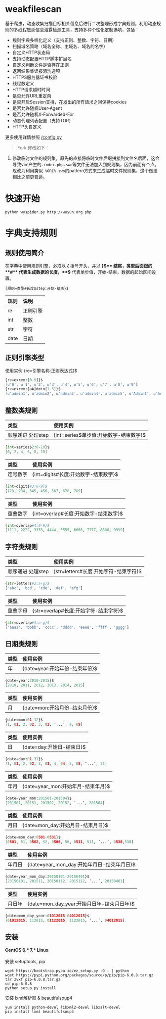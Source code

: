 # weakfilescan
基于爬虫，动态收集扫描目标相关信息后进行二次整理形成字典规则，利用动态规则的多线程敏感信息泄露检测工具，支持多种个性化定制选项，包括：
* 规则字典多样化定义（支持正则、整数、字符、日期）
* 扫描域名策略（域名全称、主域名、域名的名字）
* 自定义HTTP状态码
* 支持动态配置HTTP脚本扩展名
* 自定义判断文件是否存在正则
* 返回结果集误报清洗选项
* HTTPS服务器证书校验
* 线程数定义
* HTTP请求超时时间
* 是否允许URL重定向
* 是否开启Session支持，在发出的所有请求之间保持cookies
* 是否允许随机User-Agent
* 是否允许随机X-Forwarded-For
* 动态代理列表配置（支持TOR）
* HTTP头自定义

更多使用详情参照 [/config.py](https://github.com/ring04h/weakfilescan/blob/master/config.py)

> Fork 修改如下：
1. 修改临时文件的规则集，原先的直接将临时文件后缀拼接到文件名后面，这会导致vim产生的`.index.php.swo`等文件无法加入到规则集，因为前面有个点。现改为利用类似`.%ORI%.swo`的pattern方式来生成临时文件规则集，这个做法相比之前更普适。

# 快速开始
``` shell
python wyspider.py http://wuyun.org php
```

# 字典支持规则
## 规则使用简介
在字典中使用规则引擎，必须以 **{** 括号开头，并以 **}$** 结尾，类型后面跟的 **#** 代表生成数据的长度，**$** 代表单步值，开始-结束，数据的起始区间设置。
```
{规则=类型#长度$step:开始-结束}$
```
| 规则      |    说明 |
| :-------- |:--------|
| re   | 正则引擎 |
| int  | 整数 |
| str  | 字符 |
| date | 日期 |

正则引擎类型
------------
使用实例
{re=引擎名称:正则表达式}$
``` python
{re=exrex:[0-9]}$
[u'0', u'1', u'2', u'3', u'4', u'5', u'6', u'7', u'8', u'9']
{re=exrex:[aA]dmin[1-5]}$
[u'admin1', u'admin2', u'admin3', u'admin4', u'admin5', u'Admin1', u'Admin2', u'Admin3', u'Admin4', u'Admin5']
```

整数类规则
------------
| 类型      | 使用实例 |
| :-------- |:--------|
| 顺序递进 处理step | {int=series$单步值:开始数字-结束数字}$ |
``` python
{int=series$2:0-10}$
[0, 2, 4, 6, 8, 10]
```

| 类型      | 使用实例 |
| :-------- |:--------|
| 连号数字 | {int=digits#长度:开始数字-结束数字}$ |
``` python
{int=digits#3:0-9}$
[123, 234, 345, 456, 567, 678, 789]
```

| 类型      | 使用实例 |
| :-------- |:--------|
| 重叠数字 | {int=overlap#长度:开始数字-结束数字}$ |
``` python
{int=overlap#4:0-9}$ 
[1111, 2222, 3333, 4444, 5555, 6666, 7777, 8888, 9999]
```

字符类规则
------------
| 类型      | 使用实例 |
| :-------- |:--------|
| 顺序递进 处理step | {str=letters#长度:开始字符-结束字符}$ |
``` python
{str=letters#3:a-g}$
['abc', 'bcd', 'cde', 'def', 'efg']
```

| 类型      | 使用实例 |
| :-------- |:--------|
| 重叠字母 | {str=overlap#长度:开始字符-结束字符}$ |
``` python
{str=overlap#4:a-g}$
['aaaa', 'bbbb', 'cccc', 'dddd', 'eeee', 'ffff', 'gggg']
```

日期类规则
------------
| 类型      | 使用实例 |
| :-------- |:--------|
| 年 | {date=year:开始年份-结束年份}$ |
``` python
{date=year:2010-2015}$
[2010, 2011, 2012, 2013, 2014, 2015]
```

| 类型      | 使用实例 |
| :-------- |:--------|
| 月 | {date=mon:开始月份-结束月份}$ |
``` python
{date=mon:01-12}$
[1, 01, 2, 02, 3, 03, ‘...’, 9, 09]
```

| 类型      | 使用实例 |
| :-------- |:--------|
| 日 | {date=day:开始日-结束日}$ |
``` python
{date=day:01-31}$
[1, 01, 2, 02, 3, 03, 4, 04, 5, 05, ‘...’, 31]
```

| 类型      | 使用实例 |
| :-------- |:--------|
| 年月 | {date=year_mon:开始年月-结束年月}$ |
``` python
{date=year_mon:201501-201504}$
[201501, 20151, 201502, 20152, ‘...’, 201504]
```

| 类型      | 使用实例 |
| :-------- |:--------|
| 月日 | {date=mon_day:开始月日-结束月日}$ |
``` python
{date=mon_day:0501-0531}$
[0501, 51, 0502, 52, 0506, 56, 0511, 511, ‘...’, 0530,530]
```

| 类型      | 使用实例 |
| :-------- |:--------|
| 年月日 | {date=year_mon_day:开始年月日-结束年月日}$ |
``` python
{date=year_mon_day:20150101-20150401}$
[20150101, 201511, 20150112, 2015112, ‘...’, 20150401]
```

| 类型      | 使用实例 |
| :-------- |:--------|
| 月日年 | {date=mon_day_year:开始月日年-结束月日年}$ |
``` python
{date=mon_day_year:01012015-04012015}$
[01012015, 112015, 01122015, 1122015, ‘...’, 04012015]
```

## 安装
#### CentOS 6.* 7.* Linux
安装 setuptools, pip
``` shell
wget https://bootstrap.pypa.io/ez_setup.py -O - | python
wget https://pypi.python.org/packages/source/p/pip/pip-6.0.8.tar.gz
tar zvxf pip-6.0.8.tar.gz
cd pip-6.0.8
python setup.py install
```
安装 lxml解析器 & beautifulsoup4
``` shell
yum install python-devel libxml2-devel libxslt-devel
pip install lxml beautifulsoup4
```